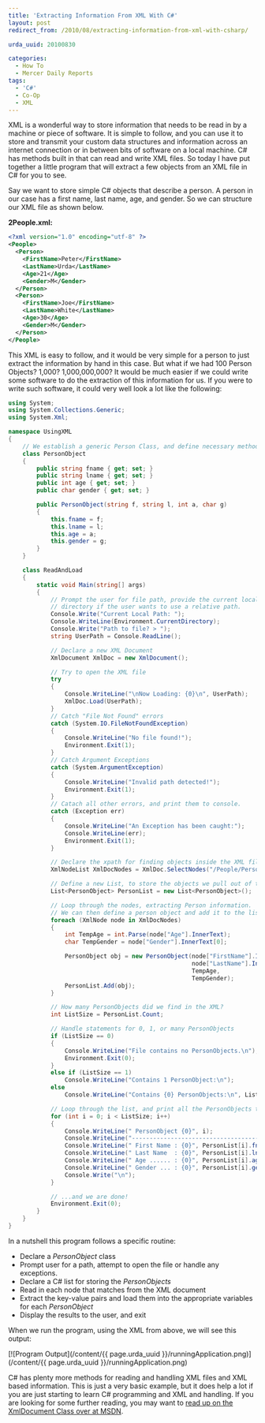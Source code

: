 ```yaml
---
title: 'Extracting Information From XML With C#'
layout: post
redirect_from: /2010/08/extracting-information-from-xml-with-csharp/

urda_uuid: 20100830

categories:
  - How To
  - Mercer Daily Reports
tags:
  - 'C#'
  - Co-Op
  - XML
---
```


XML is a wonderful way to store information that needs to be read in by a
machine or piece of software. It is simple to follow, and you can use it to
store and transmit your custom data structures and information across an
internet connection or in between bits of software on a local machine. C# has
methods built in that can read and write XML files. So today I have put together
a little program that will extract a few objects from an XML file in C# for you
to see.

Say we want to store simple C# objects that describe a person. A person in our
case has a first name, last name, age, and gender. So we can structure our XML
file as shown below.

**2People.xml:**

```xml
<?xml version="1.0" encoding="utf-8" ?>
<People>
  <Person>
    <FirstName>Peter</FirstName>
    <LastName>Urda</LastName>
    <Age>21</Age>
    <Gender>M</Gender>
  </Person>
  <Person>
    <FirstName>Joe</FirstName>
    <LastName>White</LastName>
    <Age>30</Age>
    <Gender>M</Gender>
  </Person>
</People>
```

This XML is easy to follow, and it would be very simple for a person to just
extract the information by hand in this case. But what if we had 100 Person
Objects? 1,000? 1,000,000,000? It would be much easier if we could write some
software to do the extraction of this information for us. If you were to write
such software, it could very well look a lot like the following:

```csharp
using System;
using System.Collections.Generic;
using System.Xml;

namespace UsingXML
{
    // We establish a generic Person Class, and define necessary methods
    class PersonObject
    {
        public string fname { get; set; }
        public string lname { get; set; }
        public int age { get; set; }
        public char gender { get; set; }

        public PersonObject(string f, string l, int a, char g)
        {
            this.fname = f;
            this.lname = l;
            this.age = a;
            this.gender = g;
        }
    }

    class ReadAndLoad
    {
        static void Main(string[] args)
        {
            // Prompt the user for file path, provide the current local
            // directory if the user wants to use a relative path.
            Console.Write("Current Local Path: ");
            Console.WriteLine(Environment.CurrentDirectory);
            Console.Write("Path to file? > ");
            string UserPath = Console.ReadLine();

            // Declare a new XML Document
            XmlDocument XmlDoc = new XmlDocument();

            // Try to open the XML file
            try
            {
                Console.WriteLine("\nNow Loading: {0}\n", UserPath);
                XmlDoc.Load(UserPath);
            }
            // Catch "File Not Found" errors
            catch (System.IO.FileNotFoundException)
            {
                Console.WriteLine("No file found!");
                Environment.Exit(1);
            }
            // Catch Argument Exceptions
            catch (System.ArgumentException)
            {
                Console.WriteLine("Invalid path detected!");
                Environment.Exit(1);
            }
            // Catach all other errors, and print them to console.
            catch (Exception err)
            {
                Console.WriteLine("An Exception has been caught:");
                Console.WriteLine(err);
                Environment.Exit(1);
            }

            // Declare the xpath for finding objects inside the XML file
            XmlNodeList XmlDocNodes = XmlDoc.SelectNodes("/People/Person");

            // Define a new List, to store the objects we pull out of the XML
            List<PersonObject> PersonList = new List<PersonObject>();

            // Loop through the nodes, extracting Person information.
            // We can then define a person object and add it to the list.
            foreach (XmlNode node in XmlDocNodes)
            {
                int TempAge = int.Parse(node["Age"].InnerText);
                char TempGender = node["Gender"].InnerText[0];

                PersonObject obj = new PersonObject(node["FirstName"].InnerText,
                                                    node["LastName"].InnerText,
                                                    TempAge,
                                                    TempGender);
                PersonList.Add(obj);
            }

            // How many PersonObjects did we find in the XML?
            int ListSize = PersonList.Count;

            // Handle statements for 0, 1, or many PersonObjects
            if (ListSize == 0)
            {
                Console.WriteLine("File contains no PersonObjects.\n");
                Environment.Exit(0);
            }
            else if (ListSize == 1)
                Console.WriteLine("Contains 1 PersonObject:\n");
            else
                Console.WriteLine("Contains {0} PersonObjects:\n", ListSize);

            // Loop through the list, and print all the PersonObjects to screen
            for (int i = 0; i < ListSize; i++)
            {
                Console.WriteLine(" PersonObject {0}", i);
                Console.WriteLine("------------------------------------------");
                Console.WriteLine(" First Name : {0}", PersonList[i].fname);
                Console.WriteLine(" Last Name  : {0}", PersonList[i].lname);
                Console.WriteLine(" Age ...... : {0}", PersonList[i].age);
                Console.WriteLine(" Gender ... : {0}", PersonList[i].gender);
                Console.Write("\n");
            }

            // ...and we are done!
            Environment.Exit(0);
        }
    }
}
```

In a nutshell this program follows a specific routine:

  * Declare a *PersonObject* class
  * Prompt user for a path, attempt to open the file or handle any exceptions.
  * Declare a C# list for storing the *PersonObjects*
  * Read in each node that matches from the XML document
  * Extract the key-value pairs and load them into the appropriate variables for
    each *PersonObject*
  * Display the results to the user, and exit

When we run the program, using the XML from above, we will see this output:

[![Program Output](/content/{{ page.urda_uuid }}/runningApplication.png)](/content/{{ page.urda_uuid }}/runningApplication.png)

C# has plenty more methods for reading and handling XML files and XML based
information. This is just a very basic example, but it does help a lot if you
are just starting to learn C# programming and XML and handling. If you are
looking for some further reading, you may want to
[read up on the XmlDocument Class over at MSDN](https://msdn.microsoft.com/en-us/library/system.xml.xmldocument.aspx).

